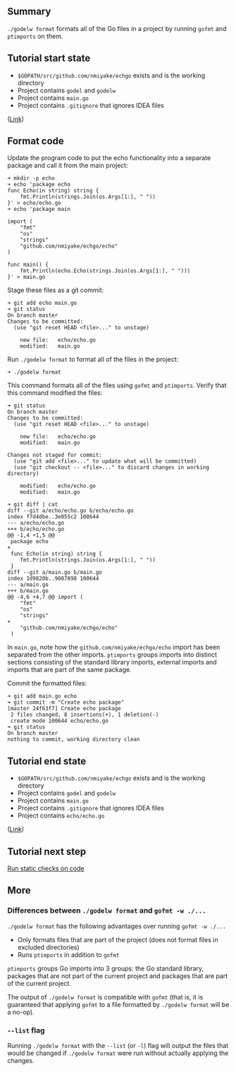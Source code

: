 Summary
-------
`./godelw format` formats all of the Go files in a project by running `gofmt` and `ptimports` on them.

Tutorial start state
--------------------

* `$GOPATH/src/github.com/nmiyake/echgo` exists and is the working directory
* Project contains `godel` and `godelw`
* Project contains `main.go`
* Project contains `.gitignore` that ignores IDEA files

([Link](https://github.com/nmiyake/echgo/tree/0c815bfd02711336f5ec0124377c95829667928a))

Format code
-----------

Update the program code to put the echo functionality into a separate package and call it from the main project:

```
➜ mkdir -p echo
➜ echo 'package echo
func Echo(in string) string {
	fmt.Println(strings.Join(os.Args[1:], " "))
}' > echo/echo.go
➜ echo 'package main

import (
	"fmt"
	"os"
	"strings"
	"github.com/nmiyake/echgo/echo"
)

func main() {
	fmt.Println(echo.Echo(strings.Join(os.Args[1:], " ")))
}' > main.go
```

Stage these files as a git commit:

```
➜ git add echo main.go
➜ git status
On branch master
Changes to be committed:
  (use "git reset HEAD <file>..." to unstage)

	new file:   echo/echo.go
	modified:   main.go

```

Run `./godelw format` to format all of the files in the project:

```
➜ ./godelw format
```

This command formats all of the files using `gofmt` and `ptimports`. Verify that this command modified the files:

```
➜ git status
On branch master
Changes to be committed:
  (use "git reset HEAD <file>..." to unstage)

	new file:   echo/echo.go
	modified:   main.go

Changes not staged for commit:
  (use "git add <file>..." to update what will be committed)
  (use "git checkout -- <file>..." to discard changes in working directory)

	modified:   echo/echo.go
	modified:   main.go

➜ git diff | cat
diff --git a/echo/echo.go b/echo/echo.go
index f7d4dbe..3e055c2 100644
--- a/echo/echo.go
+++ b/echo/echo.go
@@ -1,4 +1,5 @@
 package echo
+
 func Echo(in string) string {
 	fmt.Println(strings.Join(os.Args[1:], " "))
 }
diff --git a/main.go b/main.go
index 1d9820b..9087898 100644
--- a/main.go
+++ b/main.go
@@ -4,6 +4,7 @@ import (
 	"fmt"
 	"os"
 	"strings"
+
 	"github.com/nmiyake/echgo/echo"
 )

```

In `main.go`, note how the `github.com/nmiyake/echgo/echo` import has been separated from the other imports.
`ptimports` groups imports into distinct sections consisting of the standard library imports, external imports and
imports that are part of the same package.

Commit the formatted files:

```
➜ git add main.go echo
➜ git commit -m "Create echo package"
[master 24f63f7] Create echo package
 2 files changed, 8 insertions(+), 1 deletion(-)
 create mode 100644 echo/echo.go
➜ git status
On branch master
nothing to commit, working directory clean
```

Tutorial end state
------------------

* `$GOPATH/src/github.com/nmiyake/echgo` exists and is the working directory
* Project contains `godel` and `godelw`
* Project contains `main.go`
* Project contains `.gitignore` that ignores IDEA files
* Project contains `echo/echo.go`

([Link](https://github.com/nmiyake/echgo/tree/24f63f727542c7189c82f04f7e2a4aa38c090137))

Tutorial next step
------------------

[Run static checks on code](https://github.com/palantir/godel/wiki/Check)

More
----

### Differences between `./godelw format` and `gofmt -w ./...`

`./godelw format` has the following advantages over running `gofmt -w ./...`

* Only formats files that are part of the project (does not format files in excluded directories)
* Runs `ptimports` in addition to `gofmt`

`ptimports` groups Go imports into 3 groups: the Go standard library, packages that are not part of the current project
and packages that are part of the current project.

The output of `./godelw format` is compatible with `gofmt` (that is, it is guaranteed that applying `gofmt` to a file
formatted by `./godelw format` will be a no-op).

### `--list` flag

Running `./godelw format` with the `--list` (or `-l`) flag will output the files that would be changed if
`./godelw format` were run without actually applying the changes.
